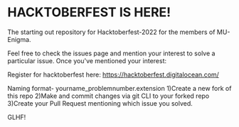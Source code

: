 # HACKTOBERFEST IS HERE!
The starting out repository for Hacktoberfest-2022 for the members of MU-Enigma.

Feel free to check the issues page and mention your interest to solve a particular issue. Once you've mentioned your interest:

Register for hacktoberfest here: https://hacktoberfest.digitalocean.com/

Naming format- yourname_problemnumber.extension
    1)Create a new fork of this repo
	2)Make and commit changes via git CLI to your forked repo
	3)Create your Pull Request mentioning which issue you solved.
	
GLHF!